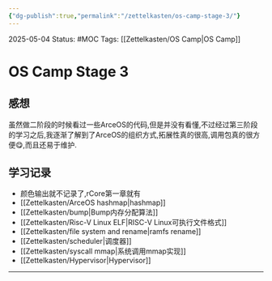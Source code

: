 ```yaml
---
{"dg-publish":true,"permalink":"/zettelkasten/os-camp-stage-3/"}
---
```


2025-05-04
Status: #MOC
Tags: [[Zettelkasten/OS Camp\|OS Camp]]

# OS Camp Stage 3
## 感想

虽然做二阶段的时候看过一些ArceOS的代码,但是并没有看懂,不过经过第三阶段的学习之后,我逐渐了解到了ArceOS的组织方式,拓展性真的很高,调用包真的很方便😋,而且还易于维护.

## 学习记录

- 颜色输出就不记录了,rCore第一章就有
- [[Zettelkasten/ArceOS hashmap\|hashmap]]
- [[Zettelkasten/bump\|Bump内存分配算法]]
- [[Zettelkasten/Risc-V Linux ELF\|RISC-V Linux可执行文件格式]]
- [[Zettelkasten/file system and rename\|ramfs rename]]
- [[Zettelkasten/scheduler\|调度器]]
- [[Zettelkasten/syscall mmap\|系统调用mmap实现]]
- [[Zettelkasten/Hypervisor\|Hypervisor]]


___